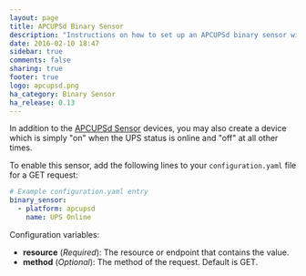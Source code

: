 ```yaml
---
layout: page
title: APCUPSd Binary Sensor
description: "Instructions on how to set up an APCUPSd binary sensor within Home Assistant."
date: 2016-02-10 18:47
sidebar: true
comments: false
sharing: true
footer: true
logo: apcupsd.png
ha_category: Binary Sensor
ha_release: 0.13
---
```


In addition to the [APCUPSd Sensor](/components/sensor.apcupsd/) devices, you may also create a device which is simply "on" when the UPS status is online and "off" at all other times.

To enable this sensor, add the following lines to your `configuration.yaml` file for a GET request:

```yaml
# Example configuration.yaml entry
binary_sensor:
  - platform: apcupsd
    name: UPS Online
```

Configuration variables:

- **resource** (*Required*): The resource or endpoint that contains the value.
- **method** (*Optional*): The method of the request. Default is GET.
